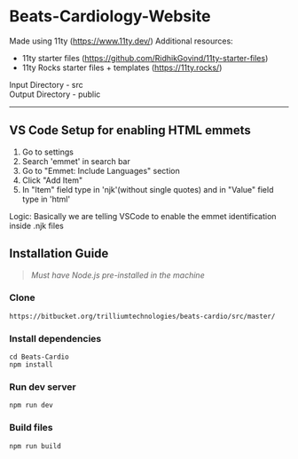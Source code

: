 # Beats-Cardiology-Website

Made using 11ty (https://www.11ty.dev/)
Additional resources:

- 11ty starter files (https://github.com/RidhikGovind/11ty-starter-files)
- 11ty Rocks starter files + templates (https://11ty.rocks/)

Input Directory - src  
Output Directory - public

---

## VS Code Setup for enabling HTML emmets
1. Go to settings
2. Search 'emmet' in search bar
3. Go to "Emmet: Include Languages" section
4. Click "Add Item"
5. In "Item" field type in 'njk'(without single quotes) and in "Value" field type in 'html'

Logic: Basically we are telling VSCode to enable the emmet identification inside .njk files



## Installation Guide

> _Must have Node.js pre-installed in the machine_

### Clone

`https://bitbucket.org/trilliumtechnologies/beats-cardio/src/master/`

### Install dependencies

`cd Beats-Cardio`  
`npm install`

### Run dev server

`npm run dev`

### Build files

`npm run build`
